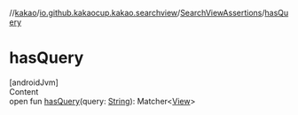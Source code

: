 //[kakao](../../../index.md)/[io.github.kakaocup.kakao.searchview](../index.md)/[SearchViewAssertions](index.md)/[hasQuery](has-query.md)



# hasQuery  
[androidJvm]  
Content  
open fun [hasQuery](has-query.md)(query: [String](https://kotlinlang.org/api/latest/jvm/stdlib/kotlin/-string/index.html)): Matcher<[View](https://developer.android.com/reference/kotlin/android/view/View.html)>  



